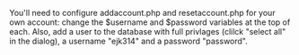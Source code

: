 You'll need to configure addaccount.php and resetaccount.php for your own account: change the $username and $password variables at the top of each.
Also, add a user to the database with full privlages (clilck "select all" in the dialog), a username "ejk314" and a password "password".